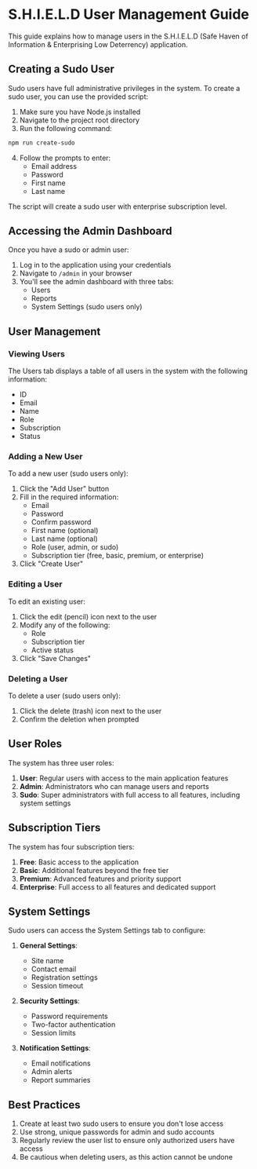 # S.H.I.E.L.D User Management Guide

This guide explains how to manage users in the S.H.I.E.L.D (Safe Haven of Information & Enterprising Low Deterrency) application.

## Creating a Sudo User

Sudo users have full administrative privileges in the system. To create a sudo user, you can use the provided script:

1. Make sure you have Node.js installed
2. Navigate to the project root directory
3. Run the following command:

```bash
npm run create-sudo
```

4. Follow the prompts to enter:
   - Email address
   - Password
   - First name
   - Last name

The script will create a sudo user with enterprise subscription level.

## Accessing the Admin Dashboard

Once you have a sudo or admin user:

1. Log in to the application using your credentials
2. Navigate to `/admin` in your browser
3. You'll see the admin dashboard with three tabs:
   - Users
   - Reports
   - System Settings (sudo users only)

## User Management

### Viewing Users

The Users tab displays a table of all users in the system with the following information:
- ID
- Email
- Name
- Role
- Subscription
- Status

### Adding a New User

To add a new user (sudo users only):

1. Click the "Add User" button
2. Fill in the required information:
   - Email
   - Password
   - Confirm password
   - First name (optional)
   - Last name (optional)
   - Role (user, admin, or sudo)
   - Subscription tier (free, basic, premium, or enterprise)
3. Click "Create User"

### Editing a User

To edit an existing user:

1. Click the edit (pencil) icon next to the user
2. Modify any of the following:
   - Role
   - Subscription tier
   - Active status
3. Click "Save Changes"

### Deleting a User

To delete a user (sudo users only):

1. Click the delete (trash) icon next to the user
2. Confirm the deletion when prompted

## User Roles

The system has three user roles:

1. **User**: Regular users with access to the main application features
2. **Admin**: Administrators who can manage users and reports
3. **Sudo**: Super administrators with full access to all features, including system settings

## Subscription Tiers

The system has four subscription tiers:

1. **Free**: Basic access to the application
2. **Basic**: Additional features beyond the free tier
3. **Premium**: Advanced features and priority support
4. **Enterprise**: Full access to all features and dedicated support

## System Settings

Sudo users can access the System Settings tab to configure:

1. **General Settings**:
   - Site name
   - Contact email
   - Registration settings
   - Session timeout

2. **Security Settings**:
   - Password requirements
   - Two-factor authentication
   - Session limits

3. **Notification Settings**:
   - Email notifications
   - Admin alerts
   - Report summaries

## Best Practices

1. Create at least two sudo users to ensure you don't lose access
2. Use strong, unique passwords for admin and sudo accounts
3. Regularly review the user list to ensure only authorized users have access
4. Be cautious when deleting users, as this action cannot be undone